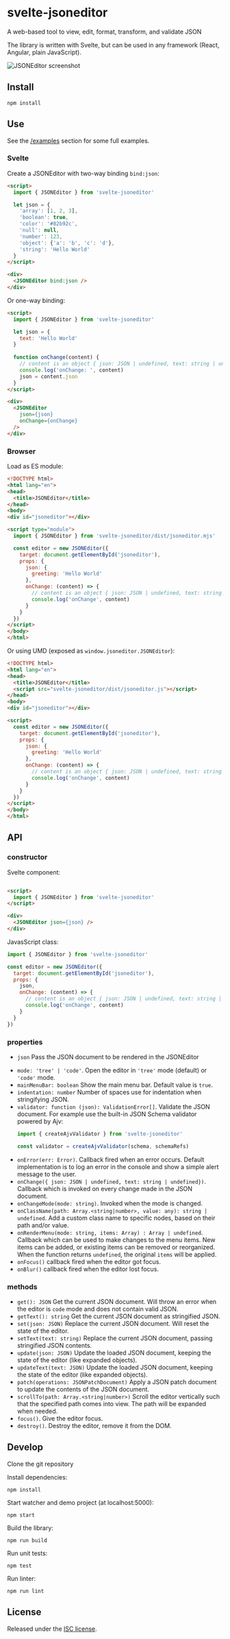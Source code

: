 # svelte-jsoneditor

A web-based tool to view, edit, format, transform, and validate JSON

The library is written with Svelte, but can be used in any framework (React, Angular, plain JavaScript).

![JSONEditor screenshot](https://raw.githubusercontent.com/josdejong/svelte-jsoneditor/main/misc/jsoneditor_screenshot.png)

<!-- TODO: describe features -->

## Install

```
npm install
```

## Use

See the [/examples](/examples) section for some full examples.

### Svelte

Create a JSONEditor with two-way binding `bind:json`:

```html
<script>
  import { JSONEditor } from 'svelte-jsoneditor'

  let json = {
    'array': [1, 2, 3],
    'boolean': true,
    'color': '#82b92c',
    'null': null,
    'number': 123,
    'object': {'a': 'b', 'c': 'd'},
    'string': 'Hello World'
  }
</script>

<div>
  <JSONEditor bind:json />
</div>
```

Or one-way binding:

```html
<script>
  import { JSONEditor } from 'svelte-jsoneditor'

  let json = {
    text: 'Hello World'
  }
  
  function onChange(content) {
    // content is an object { json: JSON | undefined, text: string | undefined }
    console.log('onChange: ', content)
    json = content.json
  }
</script>

<div>
  <JSONEditor 
    json={json}
    onChange={onChange}
  />
</div>
```

### Browser

Load as ES module:

```html
<!DOCTYPE html>
<html lang="en">
<head>
  <title>JSONEditor</title>
</head>
<body>
<div id="jsoneditor"></div>

<script type="module">
  import { JSONEditor } from 'svelte-jsoneditor/dist/jsoneditor.mjs'

  const editor = new JSONEditor({
    target: document.getElementById('jsoneditor'),
    props: {
      json: {
        greeting: 'Hello World'
      },
      onChange: (content) => {
        // content is an object { json: JSON | undefined, text: string | undefined }
        console.log('onChange', content)
      }
    }
  })
</script>
</body>
</html>
```

Or using UMD (exposed as `window.jsoneditor.JSONEditor`):

```html
<!DOCTYPE html>
<html lang="en">
<head>
  <title>JSONEditor</title>
  <script src="svelte-jsoneditor/dist/jsoneditor.js"></script>
</head>
<body>
<div id="jsoneditor"></div>

<script>
  const editor = new JSONEditor({
    target: document.getElementById('jsoneditor'),
    props: {
      json: {
        greeting: 'Hello World'
      },
      onChange: (content) => {
        // content is an object { json: JSON | undefined, text: string | undefined }
        console.log('onChange', content)
      }
    }
  })
</script>
</body>
</html>
```

## API

### constructor

Svelte component:

```html

<script>
  import { JSONEditor } from 'svelte-jsoneditor'
</script>

<div>
  <JSONEditor json={json} />
</div>
```

JavasScript class:

```js
import { JSONEditor } from 'svelte-jsoneditor'

const editor = new JSONEditor({
  target: document.getElementById('jsoneditor'),
  props: {
    json,
    onChange: (content) => {
      // content is an object { json: JSON | undefined, text: string | undefined }
      console.log('onChange', content)
    }
  }
})
```


### properties

- `json` Pass the JSON document to be rendered in the JSONEditor
<!-- FIXME: readOnly is currently broken
- `readOnly: boolean` If `true`, the editor is read only. Default value is `false`.
-->
- `mode: 'tree' | 'code'`. Open the editor in `'tree'` mode (default) or `'code'` mode.
- `mainMenuBar: boolean` Show the main menu bar. Default value is `true`.
- `indentation: number` Number of spaces use for indentation when stringifying JSON.
- `validator: function (json): ValidationError[]`. Validate the JSON document.
  For example use the built-in JSON Schema validator powered by Ajv:
  ```js
  import { createAjvValidator } from 'svelte-jsoneditor'
  
  const validator = createAjvValidator(schema, schemaRefs)
  ```
- `onError(err: Error)`.
  Callback fired when an error occurs. Default implementation is to log an error in the console and show a simple alert message to the user.
- `onChange({ json: JSON | undefined, text: string | undefined})`.
  Callback which is invoked on every change made in the JSON document.
- `onChangeMode(mode: string)`. Invoked when the mode is changed.
- `onClassName(path: Array.<string|number>, value: any): string | undefined`. 
  Add a custom class name to specific nodes, based on their path and/or value.
- `onRenderMenu(mode: string, items: Array) : Array | undefined`.
  Callback which can be used to make changes to the menu items. New items can
  be added, or existing items can be removed or reorganized. When the function 
  returns `undefined`, the original `items` will be applied.
- `onFocus()` callback fired when the editor got focus.
- `onBlur()` callback fired when the editor lost focus.

### methods

- `get(): JSON` Get the current JSON document. Will throw an error when the editor is `code` mode and does not contain valid JSON.
- `getText(): string` Get the current JSON document as stringified JSON.
- `set(json: JSON)` Replace the current JSON document. Will reset the state of the editor.
- `setText(text: string)` Replace the current JSON document, passing stringified JSON contents.
- `update(json: JSON)` Update the loaded JSON document, keeping the state of the editor (like expanded objects).
- `updateText(text: JSON)` Update the loaded JSON document, keeping the state of the editor (like expanded objects).
- `patch(operations: JSONPatchDocument)` Apply a JSON patch document to update the contents of the JSON document.
- `scrollTo(path: Array.<string|number>)` Scroll the editor vertically such that the specified path comes into view. The path will be expanded when needed.
- `focus()`. Give the editor focus. 
- `destroy()`. Destroy the editor, remove it from the DOM.

## Develop

Clone the git repository

Install dependencies:

```
npm install
```

Start watcher and demo project (at localhost:5000):

```
npm start
```

Build the library:

```
npm run build
```

Run unit tests:

```
npm test
```

Run linter:

```
npm run lint
```

## License

Released under the [ISC license](LICENSE.md).
